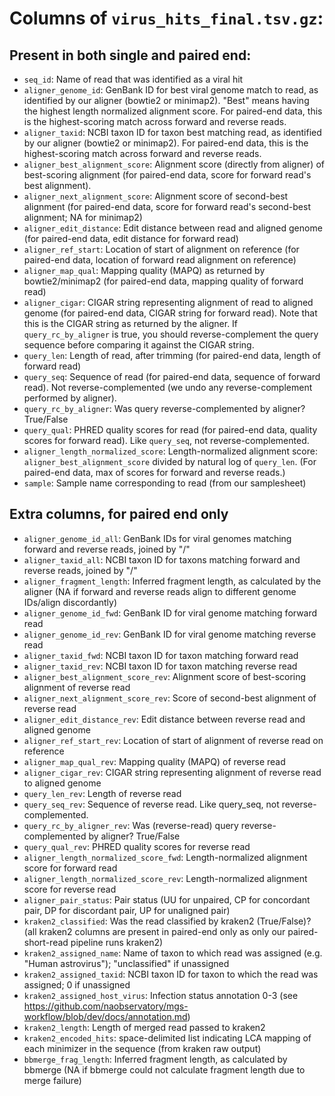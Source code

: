# Columns of `virus_hits_final.tsv.gz`:

## Present in both single and paired end:
- `seq_id`: Name of read that was identified as a viral hit
- `aligner_genome_id`: GenBank ID for best viral genome match to read, as identified by our aligner (bowtie2 or minimap2). "Best" means having the highest length normalized alignment score. For paired-end data, this is the highest-scoring match across forward and reverse reads. 
- `aligner_taxid`: NCBI taxon ID for taxon best matching read, as identified by our aligner (bowtie2 or minimap2). For paired-end data, this is the highest-scoring match across forward and reverse reads. 
- `aligner_best_alignment_score`: Alignment score (directly from aligner) of best-scoring alignment (for paired-end data, score for forward read's best alignment). 
- `aligner_next_alignment_score`: Alignment score of second-best alignment (for paired-end data, score for forward read's second-best alignment; NA for minimap2)
- `aligner_edit_distance`: Edit distance between read and aligned genome (for paired-end data, edit distance for forward read)
- `aligner_ref_start`: Location of start of alignment on reference (for paired-end data, location of forward read alignment on reference)
- `aligner_map_qual`: Mapping quality (MAPQ) as returned by bowtie2/minimap2 (for paired-end data, mapping quality of forward read)
- `aligner_cigar`: CIGAR string representing alignment of read to aligned genome (for paired-end data, CIGAR string for forward read). Note that this is the CIGAR string as returned by the aligner. If `query_rc_by_aligner` is true, you should reverse-complement the query sequence before comparing it against the CIGAR string. 
- `query_len`: Length of read, after trimming (for paired-end data, length of forward read)
- `query_seq`: Sequence of read (for paired-end data, sequence of forward read). Not reverse-complemented (we undo any reverse-complement performed by aligner).
- `query_rc_by_aligner`: Was query reverse-complemented by aligner? True/False  
- `query_qual`: PHRED quality scores for read (for paired-end data, quality scores for forward read). Like `query_seq`, not reverse-complemented. 
- `aligner_length_normalized_score`: Length-normalized alignment score: `aligner_best_alignment_score` divided by natural log of `query_len`. (For paired-end data, max of scores for forward and reverse reads.)
- `sample`: Sample name corresponding to read (from our samplesheet)

## Extra columns, for paired end only
- `aligner_genome_id_all`: GenBank IDs for viral genomes matching forward and reverse reads, joined by "/" 
- `aligner_taxid_all`: NCBI taxon ID for taxons matching forward and reverse reads, joined by "/" 
- `aligner_fragment_length`: Inferred fragment length, as calculated by the aligner (NA if forward and reverse reads align to different genome IDs/align discordantly)
- `aligner_genome_id_fwd`: GenBank ID for viral genome matching forward read
- `aligner_genome_id_rev`: GenBank ID for viral genome matching reverse read
- `aligner_taxid_fwd`: NCBI taxon ID for taxon matching forward read 
- `aligner_taxid_rev`: NCBI taxon ID for taxon matching reverse read
- `aligner_best_alignment_score_rev`: Alignment score of best-scoring alignment of reverse read 
- `aligner_next_alignment_score_rev`: Score of second-best alignment of reverse read
- `aligner_edit_distance_rev`: Edit distance between reverse read and aligned genome
- `aligner_ref_start_rev`: Location of start of alignment of reverse read on reference 
- `aligner_map_qual_rev`: Mapping quality (MAPQ) of reverse read
- `aligner_cigar_rev`: CIGAR string representing alignment of reverse read to aligned genome 
- `query_len_rev`: Length of reverse read
- `query_seq_rev`: Sequence of reverse read. Like query_seq, not reverse-complemented.
- `query_rc_by_aligner_rev`: Was (reverse-read) query reverse-complemented by aligner? True/False  
- `query_qual_rev`: PHRED quality scores for reverse read 
- `aligner_length_normalized_score_fwd`: Length-normalized alignment score for forward read
- `aligner_length_normalized_score_rev`: Length-normalized alignment score for reverse read
- `aligner_pair_status`: Pair status (UU for unpaired, CP for concordant pair, DP for discordant pair, UP for unaligned pair) 
- `kraken2_classified`: Was the read classified by kraken2 (True/False)? (all kraken2 columns are present in paired-end only as only our paired-short-read pipeline runs kraken2)
- `kraken2_assigned_name`: Name of taxon to which read was assigned (e.g. "Human astrovirus"); "unclassified" if unassigned
- `kraken2_assigned_taxid`: NCBI taxon ID for taxon to which the read was assigned; 0 if unassigned
- `kraken2_assigned_host_virus`: Infection status annotation 0-3 (see https://github.com/naobservatory/mgs-workflow/blob/dev/docs/annotation.md) 
- `kraken2_length`: Length of merged read passed to kraken2
- `kraken2_encoded_hits`: space-delimited list indicating LCA mapping of each minimizer in the sequence (from kraken raw output)
- `bbmerge_frag_length`: Inferred fragment length, as calculated by bbmerge (NA if bbmerge could not calculate fragment length due to merge failure)

